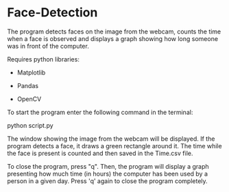 # Face-Detection
The program detects faces on the image from the webcam, counts the time when a face is observed and displays a graph showing how long someone was in front of the computer.

Requires python libraries:

* Matplotlib

* Pandas

* OpenCV

To start the program enter the following command in the terminal:

python script.py

The window showing the image from the webcam will be displayed. If the program detects a face, it draws a green rectangle around it. The time while the face is present is counted and then saved in the Time.csv file. 

To close the program, press "q". Then, the program will display a graph presenting how much time (in hours) the computer has been used by a person in a given day. Press 'q' again to close the program completely.
	

